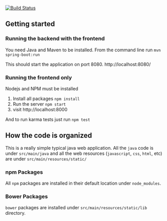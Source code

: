 [![Build Status](https://ec2-54-165-115-111.compute-1.amazonaws.com/buildStatus/icon?job=unikitty)](https://ec2-54-165-115-111.compute-1.amazonaws.com/job/unikitty/)

## Getting started
### Running the backend with the frontend
You need Java and Maven to be installed.
From the command line run
`mvn spring-boot:run`

This should start the application on port 8080. http://localhost:8080/

### Running the frontend only
Nodejs and NPM must be installed

1. Install all packages `npm install`
2. Run the server `npm start`
3. visit http://localhost:8000

And to run karma tests just run `npm test`


## How the code is organized
This is a really simple typical java web application. All the `java` code is
under `src/main/java` and all the web resources (`javascript`, `css`, `html`,
etc) are under `src/main/resources/static/`

### npm Packages
All `npm` packages are installed in their default location under `node_modules`.

### Bower Packages
`bower` packages are installed under `src/main/resources/static/lib` directory.

